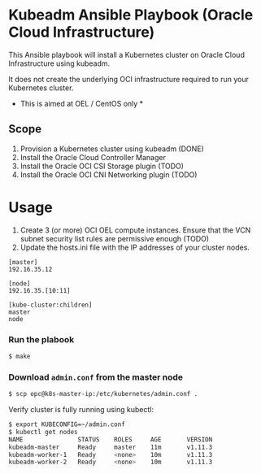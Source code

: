 # Kubeadm Ansible Playbook (Oracle Cloud Infrastructure)

This Ansible playbook will install a Kubernetes cluster on Oracle Cloud Infrastructure using kubeadm.

It does not create the underlying OCI infrastructure required to run your Kubernetes cluster.

* This is aimed at OEL / CentOS only *

## Scope

1. Provision a Kubernetes cluster using kubeadm (DONE)
2. Install the Oracle Cloud Controller Manager
3. Install the Oracle OCI CSI Storage plugin (TODO)
4. Install the Oracle OCI CNI Networking plugin (TODO)

# Usage

1. Create 3 (or more) OCI OEL compute instances. Ensure that the VCN subnet security list rules are permissive enough (TODO)
2. Update the hosts.ini file with the IP addresses of your cluster nodes.

```
[master]
192.16.35.12

[node]
192.16.35.[10:11]

[kube-cluster:children]
master
node
```

### Run the plabook

```sh
$ make
```

### Download `admin.conf` from the master node

```sh
$ scp opc@k8s-master-ip:/etc/kubernetes/admin.conf .
```

Verify cluster is fully running using kubectl:

```sh
$ export KUBECONFIG=~/admin.conf
$ kubectl get nodes
NAME               STATUS    ROLES     AGE       VERSION
kubeadm-master     Ready     master    11m       v1.11.3
kubeadm-worker-1   Ready     <none>    10m       v1.11.3
kubeadm-worker-2   Ready     <none>    10m       v1.11.3
```
